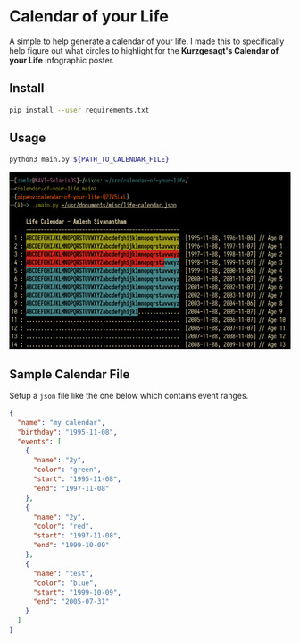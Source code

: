 # Calendar of your Life

A simple to help generate a calendar of your life. I made this to specifically
help figure out what circles to highlight for the  **Kurzgesagt's Calendar of
your Life** infographic poster.

## Install

```bash
pip install --user requirements.txt
```

## Usage

```bash
python3 main.py ${PATH_TO_CALENDAR_FILE}
```

![example output](/.github/example.png)

## Sample Calendar File

Setup a `json` file like the one below which contains event ranges.

```json
{
  "name": "my calendar",
  "birthday": "1995-11-08",
  "events": [
    {
      "name": "2y",
      "color": "green",
      "start": "1995-11-08",
      "end": "1997-11-08"
    },
    {
      "name": "2y",
      "color": "red",
      "start": "1997-11-08",
      "end": "1999-10-09"
    },
    {
      "name": "test",
      "color": "blue",
      "start": "1999-10-09",
      "end": "2005-07-31"
    }
  ]
}
```

